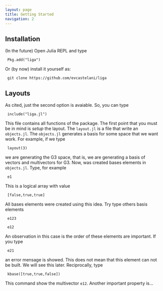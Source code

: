 ```yaml
---
layout: page
title: Getting Started
navigation: 2
---
```


## Installation


(In the future) Open Julia REPL and type

     Pkg.add("liga")

Or (by now) install it yourself as:

     git clone https://github.com/evcastelani/liga

## Layouts

As cited, just the second option is avaiable. So, you can type 

	 include("liga.jl")

This file contains all functions of the package. The first point that you must
be in mind is *setup* the layout. The ```layout.jl``` is a file that write
an ```objects.jl```. The ```objects.jl``` generates a basis for some space that we want work. For example, if we type

	 layout(3)

we are generating  the G3 space, that is, we are generating a basis of vectors and multivectors for G3. Now, was created bases elements in ```objects.jl```. Type, for example

     e1

This is a logical array with value 

     [false,true,true]

All bases elements were created using this idea. Try type others basis elements
    
     e123

     e12       
        
An  observation in this case is the order of these elements are important. If you type

     e21

an error mensage is showed. This does not mean that this element can not be built. We will see this later. Reciprocally, type

     kbase([true,true,false])

This command show the multivector ```e12```. Another important property is...    
